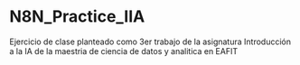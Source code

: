# N8N_Practice_IIA
Ejercicio de clase planteado como 3er trabajo de la asignatura Introducción a la IA de la maestria de ciencia de datos y analitica en EAFIT
